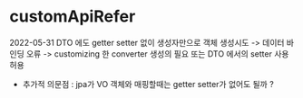 # customApiRefer

2022-05-31
  DTO 에도 getter setter 없이 생성자만으로 객체 생성시도 -> 데이터 바인딩 오류 -> customizing 한 converter 생성의 필요 또는 DTO 에서의 setter 사용 허용
   - 추가적 의문점 : jpa가 VO 객체와 매핑할때는 getter setter가 없어도 될까 ? 
  
